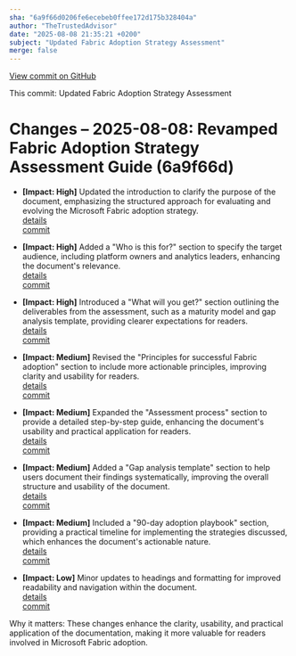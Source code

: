 ```yaml
---
sha: "6a9f66d0206fe6ecebeb0ffee172d175b328404a"
author: "TheTrustedAdvisor"
date: "2025-08-08 21:35:21 +0200"
subject: "Updated Fabric Adoption Strategy Assessment"
merge: false
---
```


[View commit on GitHub](https://github.com/TheTrustedAdvisor/FabricAdoptionFramework/commit/6a9f66d0206fe6ecebeb0ffee172d175b328404a)

This commit: Updated Fabric Adoption Strategy Assessment

# Changes – 2025-08-08: Revamped Fabric Adoption Strategy Assessment Guide (6a9f66d)

- **[Impact: High]** Updated the introduction to clarify the purpose of the document, emphasizing the structured approach for evaluating and evolving the Microsoft Fabric adoption strategy.  
   [details](/docs/about/changes/2025-08-08-updated-fabric-adoption-strategy-assessment)  
   [commit](https://github.com/TheTrustedAdvisor/FabricAdoptionFramework/commit/6a9f66d0206fe6ecebeb0ffee172d175b328404a)

- **[Impact: High]** Added a "Who is this for?" section to specify the target audience, including platform owners and analytics leaders, enhancing the document's relevance.  
   [details](/docs/about/changes/2025-08-08-updated-fabric-adoption-strategy-assessment)  
   [commit](https://github.com/TheTrustedAdvisor/FabricAdoptionFramework/commit/6a9f66d0206fe6ecebeb0ffee172d175b328404a)

- **[Impact: High]** Introduced a "What will you get?" section outlining the deliverables from the assessment, such as a maturity model and gap analysis template, providing clearer expectations for readers.  
   [details](/docs/about/changes/2025-08-08-updated-fabric-adoption-strategy-assessment)  
   [commit](https://github.com/TheTrustedAdvisor/FabricAdoptionFramework/commit/6a9f66d0206fe6ecebeb0ffee172d175b328404a)

- **[Impact: Medium]** Revised the "Principles for successful Fabric adoption" section to include more actionable principles, improving clarity and usability for readers.  
   [details](/docs/about/changes/2025-08-08-updated-fabric-adoption-strategy-assessment)  
   [commit](https://github.com/TheTrustedAdvisor/FabricAdoptionFramework/commit/6a9f66d0206fe6ecebeb0ffee172d175b328404a)

- **[Impact: Medium]** Expanded the "Assessment process" section to provide a detailed step-by-step guide, enhancing the document's usability and practical application for readers.  
   [details](/docs/about/changes/2025-08-08-updated-fabric-adoption-strategy-assessment)  
   [commit](https://github.com/TheTrustedAdvisor/FabricAdoptionFramework/commit/6a9f66d0206fe6ecebeb0ffee172d175b328404a)

- **[Impact: Medium]** Added a "Gap analysis template" section to help users document their findings systematically, improving the overall structure and usability of the document.  
   [details](/docs/about/changes/2025-08-08-updated-fabric-adoption-strategy-assessment)  
   [commit](https://github.com/TheTrustedAdvisor/FabricAdoptionFramework/commit/6a9f66d0206fe6ecebeb0ffee172d175b328404a)

- **[Impact: Medium]** Included a "90-day adoption playbook" section, providing a practical timeline for implementing the strategies discussed, which enhances the document's actionable nature.  
   [details](/docs/about/changes/2025-08-08-updated-fabric-adoption-strategy-assessment)  
   [commit](https://github.com/TheTrustedAdvisor/FabricAdoptionFramework/commit/6a9f66d0206fe6ecebeb0ffee172d175b328404a)

- **[Impact: Low]** Minor updates to headings and formatting for improved readability and navigation within the document.  
   [details](/docs/about/changes/2025-08-08-updated-fabric-adoption-strategy-assessment)  
   [commit](https://github.com/TheTrustedAdvisor/FabricAdoptionFramework/commit/6a9f66d0206fe6ecebeb0ffee172d175b328404a)

Why it matters: These changes enhance the clarity, usability, and practical application of the documentation, making it more valuable for readers involved in Microsoft Fabric adoption.
